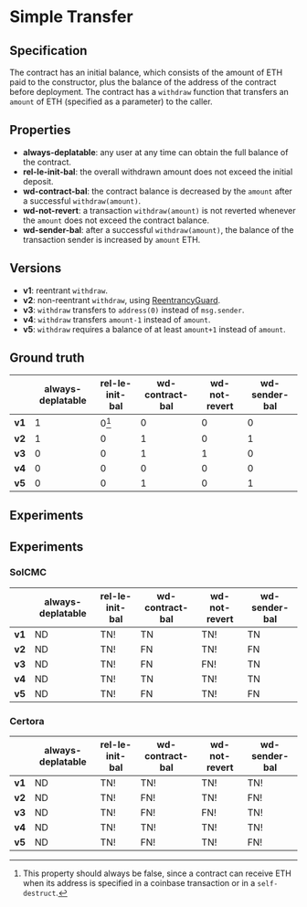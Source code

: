 # Simple Transfer
## Specification
The contract has an initial balance, which consists of the amount of ETH paid to the constructor, plus the balance of the address of the contract before deployment. The contract has a `withdraw` function that transfers an `amount` of ETH (specified as a parameter) to the caller.

## Properties
- **always-deplatable**: any user at any time can obtain the full balance of the contract.
- **rel-le-init-bal**: the overall withdrawn amount does not exceed the initial deposit.
- **wd-contract-bal**: the contract balance is decreased by the `amount` after a successful `withdraw(amount)`.
- **wd-not-revert**: a transaction `withdraw(amount)` is not reverted whenever the `amount` does not exceed the contract balance.
- **wd-sender-bal**: after a successful `withdraw(amount)`, the balance of the transaction sender is increased by `amount` ETH.

## Versions
- **v1**: reentrant `withdraw`.
- **v2**: non-reentrant `withdraw`, using [ReentrancyGuard](https://github.com/OpenZeppelin/openzeppelin-contracts/blob/v4.8.2/contracts/security/ReentrancyGuard.sol).
- **v3**: `withdraw` transfers to `address(0)` instead of `msg.sender`.
- **v4**: `withdraw` transfers `amount-1` instead of `amount`.
- **v5**: `withdraw` requires a balance of at least `amount+1` instead of `amount`.

## Ground truth
|        | always-deplatable | rel-le-init-bal   | wd-contract-bal   | wd-not-revert     | wd-sender-bal     |
|--------|-------------------|-------------------|-------------------|-------------------|-------------------|
| **v1** | 1                 | 0[^1]             | 0                 | 0                 | 0                 |
| **v2** | 1                 | 0                 | 1                 | 0                 | 1                 |
| **v3** | 0                 | 0                 | 1                 | 1                 | 0                 |
| **v4** | 0                 | 0                 | 0                 | 0                 | 0                 |
| **v5** | 0                 | 0                 | 1                 | 0                 | 1                 |
 
[^1]: This property should always be false, since a contract can receive ETH when its address is specified in a coinbase transaction or in a `self-destruct`.

## Experiments

## Experiments

### SolCMC
|        | always-deplatable | rel-le-init-bal   | wd-contract-bal   | wd-not-revert     | wd-sender-bal     |
|--------|-------------------|-------------------|-------------------|-------------------|-------------------|
| **v1** | ND                | TN!               | TN                | TN!               | TN                |
| **v2** | ND                | TN!               | FN                | TN!               | FN                |
| **v3** | ND                | TN!               | FN                | FN!               | TN                |
| **v4** | ND                | TN!               | TN                | TN!               | TN                |
| **v5** | ND                | TN!               | FN                | TN!               | FN                |

### Certora
|        | always-deplatable | rel-le-init-bal   | wd-contract-bal   | wd-not-revert     | wd-sender-bal     |
|--------|-------------------|-------------------|-------------------|-------------------|-------------------|
| **v1** | ND                | TN!               | TN!               | TN!               | TN!               |
| **v2** | ND                | TN!               | FN!               | TN!               | FN!               |
| **v3** | ND                | TN!               | FN!               | FN!               | TN!               |
| **v4** | ND                | TN!               | TN!               | TN!               | TN!               |
| **v5** | ND                | TN!               | FN!               | TN!               | FN!               |
